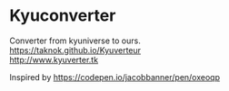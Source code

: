 # Kyuconverter

Converter from kyuniverse to ours.</br>
https://taknok.github.io/Kyuverteur</br>
http://www.kyuverter.tk

Inspired by https://codepen.io/jacobbanner/pen/oxeoqp
